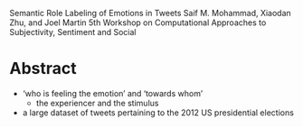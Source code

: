 Semantic Role Labeling of Emotions in Tweets
Saif M. Mohammad, Xiaodan Zhu, and Joel Martin
5th Workshop on Computational Approaches to Subjectivity, Sentiment and Social

# Abstract

* ‘who is feeling the emotion’ and ‘towards whom’
  * the experiencer and the stimulus
* a large dataset of tweets pertaining to the 2012 US presidential elections

